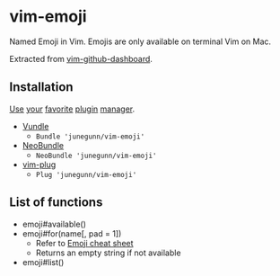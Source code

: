 vim-emoji
=========

Named Emoji in Vim. Emojis are only available on terminal Vim on Mac.

Extracted from
[vim-github-dashboard](https://github.com/junegunn/vim-github-dashboard).

Installation
------------

[Use](https://github.com/tpope/vim-pathogen)
[your](https://github.com/gmarik/vundle)
[favorite](https://github.com/junegunn/vim-plug)
[plugin](https://github.com/Shougo/neobundle.vim)
[manager](https://github.com/MarcWeber/vim-addon-manager).

- [Vundle](https://github.com/gmarik/vundle)
  - `Bundle 'junegunn/vim-emoji'`
- [NeoBundle](https://github.com/Shougo/neobundle.vim)
  - `NeoBundle 'junegunn/vim-emoji'`
- [vim-plug](https://github.com/junegunn/vim-plug)
  - `Plug 'junegunn/vim-emoji'`

List of functions
-----------------

- emoji#available()
- emoji#for(name[, pad = 1])
  - Refer to [Emoji cheat sheet](http://www.emoji-cheat-sheet.com)
  - Returns an empty string if not available
- emoji#list()

